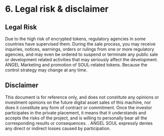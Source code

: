 # 6. Legal risk & disclaimer

## Legal Risk
Due to the high risk of encrypted tokens, regulatory agencies in some countries have supervised them. During the sale process, you may receive inquiries, notices, warnings, orders or rulings from one or more regulatory agencies, and may even be ordered to suspend or terminate any public sale or development related activities that may seriously affect the development. ANGEL Marketing and promotion of SOUL-related tokens. Because the control strategy may change at any time.

## Disclaimer
This document is for reference only, and does not constitute any opinions or investment opinions on the future digital asset sales of this machine, nor does it constitute any form of contract or commitment. Once the investor participates in the private placement, it means that it understands and accepts the risks of the project, and is willing to personally bear all the corresponding results or consequences. . ANGEL SOUL expressly denies any direct or indirect losses caused by participation.